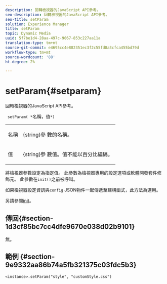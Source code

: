 ```yaml
---
description: 回轉檢視器的JavaScript API參考。
seo-description: 回轉檢視器的JavaScript API參考。
seo-title: setParam
solution: Experience Manager
title: setParam
topic: Dynamic Media
uuid: 5f7be1d4-28aa-497c-9067-853c227aa11a
translation-type: tm+mt
source-git-commit: e4695cc4e882351ec3f2c55fd8a3cfca455bd79d
workflow-type: tm+mt
source-wordcount: '88'
ht-degree: 2%

---
```



# setParam{#setparam}

回轉檢視器的JavaScript API參考。

` setParam( *`名稱，值`*)`

<table id="table_896DFF34A68A403DB93A6D597461A573"> 
 <tbody> 
  <tr> 
   <td colname="col1"> <p> <span class="codeph"> <span class="varname"> 名稱  </span> </span> </p> </td> 
   <td colname="col2"> <p> <span class="codeph"> {string}參 </span> 數的名稱。 </p> </td> 
  </tr> 
  <tr> 
   <td colname="col1"> <p> <span class="codeph"> <span class="varname"> 值  </span> </span> </p> </td> 
   <td colname="col2"> <p> <span class="codeph"> {string}參 </span> 數值。值不能以百分比編碼。 </p> </td> 
  </tr> 
 </tbody> 
</table>

將檢視器參數設定為指定值。 此參數為檢視器專用的設定選項或軟體開發套件修飾元。 此參數在`init()`之前被呼叫。

如果檢視器設定資訊與`config` JSON物件一起傳遞至建構函式，此方法為選用。

另請參閱[init](../../../c-html5-s7-aem-asset-viewers/c-html5-spin-viewer-about/c-html5-spin-viewer-javascriptapiref/r-html5-spin-viewer-javascriptapiref-init.md#reference-bb4428c155e541b79797f96e17c068ae)。

## 傳回{#section-1d3cf85bc7cc4dfe9670e038d02b9101}

無。

## 範例 {#section-9e9332aa86b74a5fb321375c03fdc5b3}

```
<instance>.setParam("style", "customStyle.css")
```

